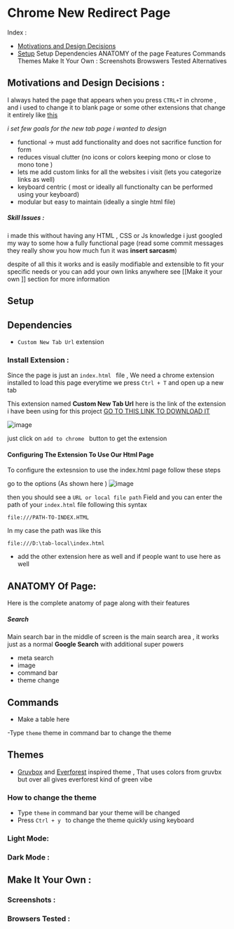 # Chrome New Redirect  Page 

Index :
- [Motivations and Design Decisions ](#motivation)
- [Setup](#motivation)
 Setup
Dependencies
 ANATOMY of the page 
 Features 
 Commands
 Themes
 Make It Your Own : 
 Screenshots 
 Browswers Tested 
Alternatives  



## Motivations and Design Decisions : <a name= "motivation"></a> 
I always hated the page that appears when you press ```CTRL+T``` in chrome , and i used to change it  to blank page or some other extensions that change it entirely like [this](https://chromewebstore.google.com/detail/momentum/laookkfknpbbblfpciffpaejjkokdgca)

_i set few goals for the new tab page i wanted to design_
- functional -> must add functionality and does not sacrifice function for form 
- reduces visual clutter (no icons or colors keeping mono or close to mono tone )
- lets me add custom links for all the websites i visit (lets you categorize links as well)
- keyboard centric ( most or ideally all  functionalty can be performed using your keyboard)
- modular but easy to maintain (ideally a single html file)





##### Skill Issues : 
i made this without having any HTML , CSS or Js knowledge 
i just googled  my way to some how a fully functional page (read some commit messages they really show you how much fun it was **insert sarcasm**)

despite of all this it works and is easily modifiable and extensible to fit your specific needs or you can add your own links anywhere  see [[Make it your own ]] section for more information 


## Setup

## Dependencies 
-  `Custom New Tab Url` extension 

### Install Extension : 
Since the page is just an ``index.html `` file , We need a chrome extension installed to load this page everytime we press ``Ctrl + T`` and open up a new tab 

This extension named **Custom New Tab Url**
here is the link of the extension i have been using for this project 
[GO TO THIS LINK TO DOWNLOAD IT](https://chromewebstore.google.com/detail/custom-new-tab-url/mmjbdbjnoablegbkcklggeknkfcjkjia)

![image](https://github.com/bilalazh/New-Tab-Custom-Page/assets/139261053/2cb35ced-e449-419f-a2da-656607fe0669)

just click  on `add to chrome ` button to get the extension 

#### Configuring The Extension To Use Our Html Page
To configure the extesnsion to use the index.html page follow these steps 

go to the options (As shown here ) 
![image](https://github.com/bilalazh/New-Tab-Custom-Page/assets/139261053/63ee6082-b247-425b-b5a7-240d8d1b9006)

then you should see a ```URL or local file path``` Field 
and you can enter the path of your `index.html` file following this syntax 

```
file:///PATH-TO-INDEX.HTML
```
In my case the path was like this 
```
file:///D:\tab-local\index.html
```


- add the other extension here as well and if people want to use here as well


## ANATOMY Of Page: <a name = "anatomy"></a>

Here is the complete anatomy of page along with their features


 ##### Search 
Main search bar in the middle of screen is the main search area , it works just as a normal **Google Search** with additional super powers


- meta search 
- image
- command bar 
- theme change 


## Commands

- Make  a table here

-Type `theme` theme in command bar to change the theme 


## Themes
- [Gruvbox](https://github.com/morhetz/gruvbox) and [Everforest](https://github.com/sainnhe/everforest) inspired theme , That uses colors from gruvbx but over all gives everforest kind of green vibe

### How to change the theme 
- Type ``theme`` in command bar your theme will be changed 
- Press ``Ctrl + y `` to change the theme quickly using keyboard



### Light Mode:



### Dark Mode : 




## Make It Your Own : 



### Screenshots :


### Browsers  Tested :